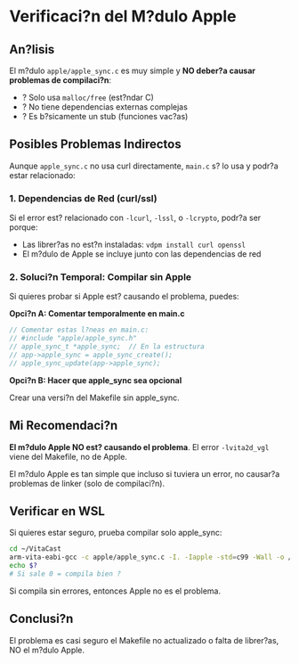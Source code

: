 # Verificaci?n del M?dulo Apple

## An?lisis

El m?dulo `apple/apple_sync.c` es muy simple y **NO deber?a causar problemas de compilaci?n**:

- ? Solo usa `malloc/free` (est?ndar C)
- ? No tiene dependencias externas complejas
- ? Es b?sicamente un stub (funciones vac?as)

## Posibles Problemas Indirectos

Aunque `apple_sync.c` no usa curl directamente, `main.c` s? lo usa y podr?a estar relacionado:

### 1. Dependencias de Red (curl/ssl)

Si el error est? relacionado con `-lcurl`, `-lssl`, o `-lcrypto`, podr?a ser porque:
- Las librer?as no est?n instaladas: `vdpm install curl openssl`
- El m?dulo de Apple se incluye junto con las dependencias de red

### 2. Soluci?n Temporal: Compilar sin Apple

Si quieres probar si Apple est? causando el problema, puedes:

**Opci?n A: Comentar temporalmente en main.c**

```c
// Comentar estas l?neas en main.c:
// #include "apple/apple_sync.h"
// apple_sync_t *apple_sync;  // En la estructura
// app->apple_sync = apple_sync_create();
// apple_sync_update(app->apple_sync);
```

**Opci?n B: Hacer que apple_sync sea opcional**

Crear una versi?n del Makefile sin apple_sync.

## Mi Recomendaci?n

**El m?dulo Apple NO est? causando el problema**. El error `-lvita2d_vgl` viene del Makefile, no de Apple.

El m?dulo Apple es tan simple que incluso si tuviera un error, no causar?a problemas de linker (solo de compilaci?n).

## Verificar en WSL

Si quieres estar seguro, prueba compilar solo apple_sync:

```bash
cd ~/VitaCast
arm-vita-eabi-gcc -c apple/apple_sync.c -I. -Iapple -std=c99 -Wall -o /tmp/test.o
echo $?
# Si sale 0 = compila bien ?
```

Si compila sin errores, entonces Apple no es el problema.

## Conclusi?n

El problema es casi seguro el Makefile no actualizado o falta de librer?as, NO el m?dulo Apple.
